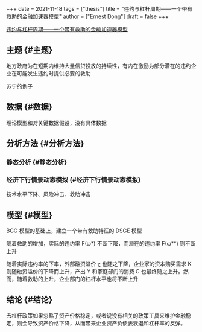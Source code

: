 +++
date = 2021-11-18
tags = ["thesis"]
title = "违约与杠杆周期——一个带有救助的金融加速器模型"
author = ["Ernest Dong"]
draft = false
+++

[违约与杠杆周期——一个带有救助的金融加速器模型](/ox-hugo/违约与杠杆周期——一个带有救助的金融加速器模型_陆磊.pdf)


## 主题 {#主题}

地方政府为在短期内维持大量信贷投放的持续性，有内在激励为部分潜在的违约企业在可能发生违约时提供必要的救助

苏宁的例子


## 数据 {#数据}

理论模型和对关键数据假设，没有具体数据


## 分析方法 {#分析方法}


### 静态分析 {#静态分析}


### 经济下行情景动态模拟 {#经济下行情景动态模拟}

技术水平下降、风险冲击、救助冲击


## 模型 {#模型}

BGG 模型的基础上，建立一个带有救助特征的 DSGE 模型

随着救助的增加，实际的违约率 F(ω\*) 不断下降，而潜在的违约率 F(ω\*\*) 则不断上升

随着实际违约率的下率，外部融资溢价 χ 也随之下降，企业家的资本购买需求 K 则随融资溢价的下降而上升，产出 Y 和家庭部门的消费 C 也最终随之上升。然而，随着救助的上升，企业部门的杠杆水平也将不断上升


## 结论 {#结论}

去杠杆政策如果忽略了资产价格稳定，或者说没有相关的政策工具来维护金融稳定，则会导致资产价格下降，从而带来企业资产负债表衰退和杠杆率的反弹。

